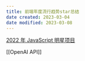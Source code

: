 ```yaml
---
title: 前端年度流行趋势star总结
date created: 2023-03-04
date modified: 2023-03-08
---
```


[2022 年 JavaScript 明星项目](https://risingstars.js.org/2022/zh)

[[OpenAI API]]

